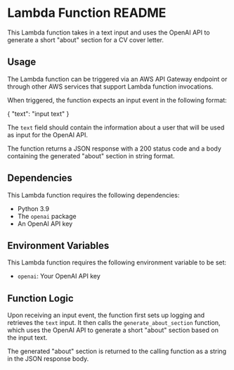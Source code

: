 # Lambda Function README

This Lambda function takes in a text input and uses the OpenAI API to generate a short "about" section for a CV cover letter. 

## Usage

The Lambda function can be triggered via an AWS API Gateway endpoint or through other AWS services that support Lambda function invocations.

When triggered, the function expects an input event in the following format:

{
"text": "input text"
}


The `text` field should contain the information about a user that will be used as input for the OpenAI API.

The function returns a JSON response with a 200 status code and a body containing the generated "about" section in string format. 

## Dependencies

This Lambda function requires the following dependencies:

- Python 3.9
- The `openai` package
- An OpenAI API key

## Environment Variables

This Lambda function requires the following environment variable to be set:

- `openai`: Your OpenAI API key

## Function Logic

Upon receiving an input event, the function first sets up logging and retrieves the `text` input. It then calls the `generate_about_section` function, which uses the OpenAI API to generate a short "about" section based on the input text. 

The generated "about" section is returned to the calling function as a string in the JSON response body.
